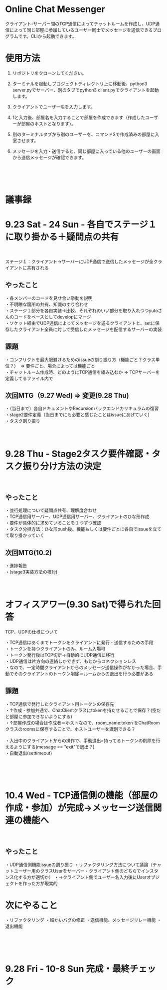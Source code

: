 # Online Chat Messenger
クライアント-サーバー間のTCP通信によってチャットルームを作成し、UDP通信によって同じ部屋に参加しているユーザー同士でメッセージを送信できるプログラムです。CLIから起動できます。

# 使用方法
1. リポジトリをクローンしてください。
   
3. ターミナルを起動しプロジェクトディレクトリ上に移動後、python3 server.pyでサーバー、別のタブでpython3 client.pyでクライアントを起動します。
4. クライアントでユーザー名を入力します。
5. 1と入力後、部屋名を入力することで部屋を作成できます（作成したユーザーが部屋のホストとなります）。
6. 別のターミナルタブから別のユーザーを、コマンド2で作成済みの部屋に入室させます。
7. メッセージを入力・送信すると、同じ部屋に入っている他のユーザーの画面から送信メッセージが確認できます。

<br />
<br />
<br />

# 議事録
# 9.23 Sat - 24 Sun - 各自でステージ１に取り掛かる＋疑問点の共有
<br />

ステージ１：クライアント->サーバーにUDP通信で送信したメッセージが全クライアントに共有される
<br/>
## やったこと
・各メンバーのコードを見せ合い挙動を説明
<br />
・不明瞭な箇所の共有、知識のすり合わせ
<br />
・ステージ１部分を各自実装→比較、それぞれのいい部分を取り入れつつyutoさんのコードをベースとしてdevelopにマージ
<br />
・ソケット経由でUDP通信によってメッセージを送るクライアントと、setに保存したクライアント全員に対して受信したメッセージを配信するサーバーの実装
<br />

## 課題
・コンフリクトを最大限避けるためのissueの割り振り方（機能ごと？クラス単位？）　=> 要件ごと、場合によっては機能ごと
<br />
・チャットルーム作成時、どのようにTCP通信を組み込むか => TCPサーバーを定義してるファイル内で
<br />



## 次回MTG（9.27 Wed) => 変更(9.28 Thu)
・（当日まで）各自ドキュメントやRecursionバックエンドカリキュラムの復習
<br />
・stage2要件定義（当日までにも必要と感じたことはissueにあげていく)
<br />
・タスク割り振り
<br />
<br />
<br />

# 9.28 Thu - Stage2タスク要件確認・タスク振り分け方法の決定
<br/>

## やったこと
・並行処理について疑問点共有、理解度合わせ
<br />
・TCP通信用サーバー、UDP通信用サーバー、クライアントのひな形作成
<br />
・要件が具体的に求めていることを１つずつ確認
<br />
・タスク分担方法：ひな形push後、機能もしくは要件ごとに各自でissueを立てて取り掛かっていく
<br />

## 次回MTG(10.2)
・進捗報告
<br />
・(stage3実装方法の検討)
<br />
<br />
<br />

# オフィスアワー(9.30 Sat)で得られた回答
TCP、UDPの仕様について

・TCP通信はあくまでトークンをクライアントに発行・送信するための手段
<br />
・トークンを持つクライアントのみ、ルーム入場可
<br />
・トークン発行後はTCP切断→自動的にUDP通信に移行
<br />
・UDP通信は片方向の連絡しかできず、もとからコネクションレス
<br />
・なので、一定時間クライアントからのメッセージ送信操作がなかった場合、手動でそのクライアントのトークン削除＝ルームからの退出を行う必要がある 

## 課題
・TCP通信で発行したクライアント用トークンの保存先
<br />
・↑作成・参加共通で、ChatClientクラスにtokenを持たせることで保存？(空だと部屋に参加できないようにする)
<br />
・↑部屋作成の場合は作成者＝ホストなので、room_name:token をChatRoomクラスのroomsに保存することで、ホストユーザーを識別できる？
<br />
<br />
・入出中のクライアントからの操作で、手動退出=持ってるトークンの削除を行えるようにする(message == "exit"で退出？)
<br />
・自動退出(settimeout)

<br />
<br />
<br />

# 10.4 Wed - TCP通信側の機能（部屋の作成・参加）が完成→メッセージ送信関連の機能へ
<br/>

## やったこと
・UDP通信側機能issueの割り振り
・リファクタリング方法について議論（チャットユーザー用のクラスUserをサーバー・クライアント側のどちらでインスタンス化する方が適切か）
・→クライアント側でユーザー名入力後にUserオブジェクトを作った方が現実的

# 次にやること
・リファクタリング
・細かいバグの修正
・送信機能、メッセージリレー機能
・退出機能

<br />
<br />
<br />

# 9.28 Fri - 10-8 Sun 完成・最終チェック


